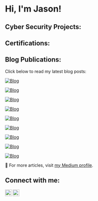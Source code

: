 <h1>Hi, I'm Jason! </h1>

<h2>Cyber Security Projects:</h2>

<h2>Certifications:</h2>

<h2>Blog Publications:</h2>

Click below to read my latest blog posts:

[![Blog](https://img.shields.io/badge/Read%20Blog-The%20End%20of%20Admin%3A%20CISA's%20Call%20to%20Action%20Against%20Default%20Passwords-brightgreen)](https://medium.com/@jasonvictor19/the-end-of-admin-cisa-s-call-to-action-against-default-passwords-d734db6c6114)

[![Blog](https://img.shields.io/badge/Read%20Blog-The%20Rise%20of%20Insider%20Threats%3A%20What%20Every%20Organization%20Should%20Know-brightgreen)](https://jasonvictor19.medium.com/the-rise-of-insider-threats-what-every-organization-should-know-d3857b921f6e)

[![Blog](https://img.shields.io/badge/Read%20Blog-Risk%20and%20Remedies%20of%20Cloud%20Misconfigurations-brightgreen)](https://medium.com/@jasonvictor19/risk-and-remedies-of-cloud-misconfigurations-f64de34fbaa0)

[![Blog](https://img.shields.io/badge/Read%20Blog-Cracking%20the%202020%20Twitter%20Hack%3A%20Takeaways%20from%20a%20Cyber%20Crisis-brightgreen)](https://medium.com/@jasonvictor19/cracking-the-2020-twitter-hack-takeaways-from-a-cyber-crisis-b2990e5c8caf)

[![Blog](https://img.shields.io/badge/Read%20Blog-The%20Inside%20Job%3A%20How%20a%20Fired%20IT%20Manager%27s%20Cyberattack%20Shook%20a%20Massachusetts%20High%20School-brightgreen)](https://medium.com/@jasonvictor19/the-inside-job-how-a-fired-it-managers-cyberattack-shook-a-massachusetts-high-school-4073e01e0373)

[![Blog](https://img.shields.io/badge/Read%20Blog-The%20AT%26T%20Breach%3A%20A%20Wake%20Up%20Call%20for%20Digital%20Security-brightgreen)](https://medium.com/@jasonvictor19/the-at-t-breach-a-wake-up-call-for-digital-security-6be68db4d894)

[![Blog](https://img.shields.io/badge/Read%20Blog-The%20MGM%20Resorts%20Hack%3A%20A%20High%20Stakes%20Game%20of%20Digital%20Security-brightgreen)](https://medium.com/@jasonvictor19/the-mgm-resorts-hack-a-high-stakes-game-of-digital-security-2ee67922e476)

[![Blog](https://img.shields.io/badge/Read%20Blog-Prescription%20Disruption%3A%20Handling%20the%20Repercussions%20of%20a%20Cyberattack%20on%20Medical%20Information-brightgreen)](https://medium.com/@jasonvictor19/prescription-disruption-handling-the-repercussions-of-a-cyberattack-on-medical-information-279c2fee64bf)

[![Blog](https://img.shields.io/badge/Read%20Blog-Exposing%20the%20Vulnerabilities%20in%20Multi%2DFactor%20Authentication%3A%20How%20Cybercriminals%20Get%20Around%20MFA-brightgreen)](https://medium.com/@jasonvictor19/exposing-the-vulnerabilities-in-multi-factor-authentication-how-cybercriminals-get-around-mfa-37c8d4d65c53)

🔗 For more articles, visit [my Medium profile](https://medium.com/@jasonvictor19).

<h2>Connect with me:</h2>

<a href="https://linkedin.com">
  <img align="left" alt="LinkedIn" width="22px" src="https://cdn.jsdelivr.net/npm/simple-icons@v3/icons/linkedin.svg" />
</a>

<a href="https://medium.com/@jasonvictor19">
  <img align="left" alt="Medium" width="22px" src="https://cdn-icons-png.flaticon.com/512/2111/2111505.png" />
</a>

<!-- Make sure to add some space after the icons -->
<br />
<br />

<!-- Now add your actual link references below -->
[linkedin]: https://linkedin.com
[medium]: https://medium.com/@jasonvictor19
